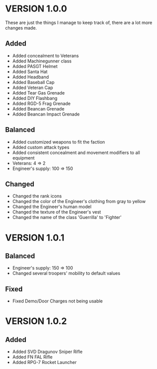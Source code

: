 # VERSION 1.0.0
These are just the things I manage to keep track of, there are a lot more changes made.

## Added
- Added concealment to Veterans
- Added Machinegunner class
- Added PASGT Helmet
- Added Santa Hat
- Added Headband
- Added Baseball Cap
- Added Veteran Cap
- Added Tear Gas Grenade
- Added DIY Flashbang
- Added RGD-5 Frag Grenade
- Added Beancan Grenade
- Added Beancan Impact Grenade

## Balanced
- Added customized weapons to fit the faction
- Added custom attack types
- Added consistent concealment and movement modifiers to all equipment 
- Veterans: 4 => 2
- Engineer's supply: 100 => 150

## Changed
- Changed the rank icons
- Changed the color of the Engineer's clothing from gray to yellow
- Changed the Engineer's human model
- Changed the texture of the Engineer's vest
- Changed the name of the class 'Guerrilla' to 'Fighter'


# VERSION 1.0.1

## Balanced
- Engineer's supply: 150 => 100
- Changed several troopers' mobility to default values

## Fixed
- Fixed Demo/Door Charges not being usable


# VERSION 1.0.2

## Added
- Added SVD Dragunov Sniper Rifle
- Added FN FAL Rifle
- Added RPG-7 Rocket Launcher